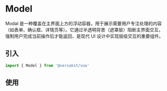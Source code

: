 # Model

Modal 是一种覆盖在主界面上方的浮动容器，用于展示需要用户专注处理的内容（如表单、确认框、详情页等）。它通过半透明背景（遮罩层）阻断主界面交互，强制用户完成当前操作后才能返回，是现代 UI 设计中实现层级交互的重要组件。

<Link link="https://versakit.github.io/Versakit-Vue/storybook/?path=/story/%E7%BB%84%E4%BB%B6-modal-%E5%AF%B9%E8%AF%9D%E6%A1%86--basic"/>

## 引入

```typescript
import { Model } from '@versakit/vue'
```

## 使用

<demo vue="./example/index.vue" />
